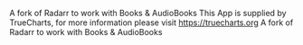 A fork of Radarr to work with Books & AudioBooks
This App is supplied by TrueCharts, for more information please visit https://truecharts.org
A fork of Radarr to work with Books & AudioBooks
